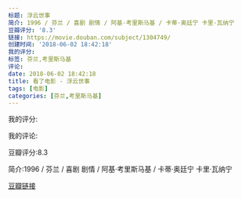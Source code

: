 ```yaml
---
标题: 浮云世事
简介: 1996 / 芬兰 / 喜剧 剧情 / 阿基·考里斯马基 / 卡蒂·奥廷宁 卡里·瓦纳宁
豆瓣评分: '8.3'
链接: https://movie.douban.com/subject/1304749/
创建时间: '2018-06-02 18:42:18'
我的评分:
标签: 芬兰,考里斯马基
评论:
date: 2018-06-02 18:42:18
title: 看了电影 - 浮云世事
tags: [电影]
categories: [芬兰,考里斯马基]
---
```


我的评分:

我的评论:

豆瓣评分:8.3

简介:1996 / 芬兰 / 喜剧 剧情 / 阿基·考里斯马基 / 卡蒂·奥廷宁 卡里·瓦纳宁

[豆瓣链接](https://movie.douban.com/subject/1304749/)


